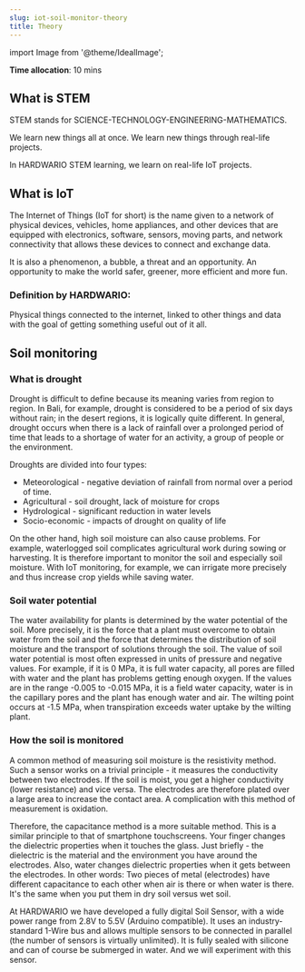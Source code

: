 ```yaml
---
slug: iot-soil-monitor-theory
title: Theory
---
```

import Image from '@theme/IdealImage';

**Time allocation**: 10 mins

## What is STEM 

STEM stands for SCIENCE-TECHNOLOGY-ENGINEERING-MATHEMATICS. 

We learn new things all at once. We learn new things through real-life projects. 

In HARDWARIO STEM learning, we learn on real-life IoT projects. 

## What is IoT 

The Internet of Things (IoT for short) is the name given to a network of physical devices, vehicles, home appliances, and other devices that are equipped with electronics, software, sensors, moving parts, and network connectivity that allows these devices to connect and exchange data. 

It is also a phenomenon, a bubble, a threat and an opportunity. An opportunity to make the world safer, greener, more efficient and more fun. 

### Definition by HARDWARIO: 

Physical things connected to the internet, linked to other things and data with the goal of getting something useful out of it all. 

## Soil monitoring

### What is drought 

Drought is difficult to define because its meaning varies from region to region. In Bali, for example, drought is considered to be a period of six days without rain; in the desert regions, it is logically quite different. In general, drought occurs when there is a lack of rainfall over a prolonged period of time that leads to a shortage of water for an activity, a group of people or the environment. 

Droughts are divided into four types: 

* Meteorological - negative deviation of rainfall from normal over a period of time.
* Agricultural - soil drought, lack of moisture for crops 
* Hydrological - significant reduction in water levels 
* Socio-economic - impacts of drought on quality of life 

On the other hand, high soil moisture can also cause problems. For example, waterlogged soil complicates agricultural work during sowing or harvesting. It is therefore important to monitor the soil and especially soil moisture. With IoT monitoring, for example, we can irrigate more precisely and thus increase crop yields while saving water. 

### Soil water potential 

The water availability for plants is determined by the water potential of the soil. More precisely, it is the force that a plant must overcome to obtain water from the soil and the force that determines the distribution of soil moisture and the transport of solutions through the soil. The value of soil water potential is most often expressed in units of pressure and negative values. For example, if it is 0 MPa, it is full water capacity, all pores are filled with water and the plant has problems getting enough oxygen. If the values are in the range -0.005 to -0.015 MPa, it is a field water capacity, water is in the capillary pores and the plant has enough water and air. The wilting point occurs at -1.5 MPa, when transpiration exceeds water uptake by the wilting plant. 

### How the soil is monitored

A common method of measuring soil moisture is the resistivity method. Such a sensor works on a trivial principle - it measures the conductivity between two electrodes. If the soil is moist, you get a higher conductivity (lower resistance) and vice versa. The electrodes are therefore plated over a large area to increase the contact area. A complication with this method of measurement is oxidation. 

Therefore, the capacitance method is a more suitable method. This is a similar principle to that of smartphone touchscreens. Your finger changes the dielectric properties when it touches the glass. Just briefly - the dielectric is the material and the environment you have around the electrodes. Also, water changes dielectric properties when it gets between the electrodes. In other words: Two pieces of metal (electrodes) have different capacitance to each other when air is there or when water is there. It's the same when you put them in dry soil versus wet soil. 

At HARDWARIO we have developed a fully digital Soil Sensor, with a wide power range from 2.8V to 5.5V (Arduino compatible). It uses an industry-standard 1-Wire bus and allows multiple sensors to be connected in parallel (the number of sensors is virtually unlimited). It is fully sealed with silicone and can of course be submerged in water. And we will experiment with this sensor.